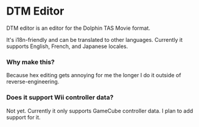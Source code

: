 # DTM Editor

DTM editor is an editor for the Dolphin TAS Movie format.

It's i18n-friendly and can be translated to other languages. Currently it supports English, French, and Japanese locales.

### Why make this?

Because hex editing gets annoying for me the longer I do it outside of reverse-engineering.

### Does it support Wii controller data?

Not yet. Currently it only supports GameCube controller data. I plan to add support for it.